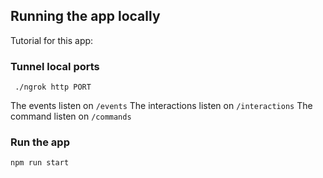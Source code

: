 ## Running the app locally

Tutorial for this app:

### Tunnel local ports
` ./ngrok http PORT`

The events listen on `/events`
The interactions listen on `/interactions`
The command listen on `/commands`

### Run the app
`npm run start`
